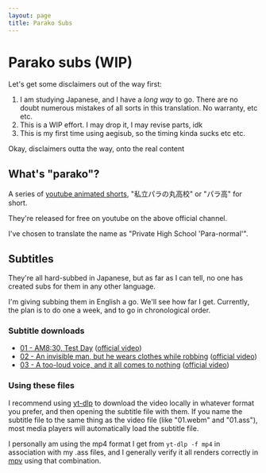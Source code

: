 ```yaml
---
layout: page
title: Parako Subs
---
```


# Parako subs (WIP)

Let's get some disclaimers out of the way first:

1. I am studying Japanese, and I have a _long way_ to go. There are no doubt
   numerous mistakes of all sorts in this translation. No warranty, etc etc.
2. This is a WIP effort. I may drop it, I may revise parts, idk
3. This is my first time using aegisub, so the timing kinda sucks etc etc.

Okay, disclaimers outta the way, onto the real content

## What's "parako"?

A series of [youtube animated shorts](https://www.youtube.com/@parako), "私立パラの丸高校" or "パラ高" for short.

They're released for free on youtube on the above official channel.

I've chosen to translate the name as "Private High School 'Para-normal'".

## Subtitles

They're all hard-subbed in Japanese, but as far as I can tell, no one has created subs for them in any other language.

I'm giving subbing them in English a go. We'll see how far I get. Currently, the plan is to do one a week, and to go in chronological order.


### Subtitle downloads

* [01 - AM8:30, Test Day](01.ass) ([official video](https://www.youtube.com/watch?v=JfvbpGcwyc8))
* [02 - An invisible man, but he wears clothes while robbing](02.ass) ([official video](https://www.youtube.com/watch?v=N9ViysA_qxM))
* [03 - A too-loud voice, and it all comes to nothing](03.ass) ([official video](https://www.youtube.com/watch?v=kyhZqtKCFbA))

### Using these files

I recommend using [yt-dlp](https://github.com/yt-dlp/yt-dlp) to download the video locally in whatever format you prefer, and then opening the subtitle file with them. If you name the subtitle file to the same thing as the video file (like "01.webm" and "01.ass"), most media players will automatically load the subtitle file.

I personally am using the mp4 format I get from `yt-dlp -f mp4` in association with my .ass files, and I generally verify it all renders correctly in [mpv](https://mpv.io/) using that combination.
